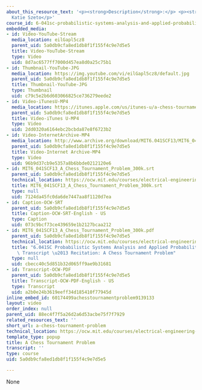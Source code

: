 ```yaml
---
about_this_resource_text: '<p><strong>Description</strong>:</p> <p><strong>Instructor</strong>:
  Katie Szeto</p>'
course_id: 6-041sc-probabilistic-systems-analysis-and-applied-probability-fall-2013
embedded_media:
- id: Video-YouTube-Stream
  media_location: eilGapl5cz8
  parent_uid: 5a0db9cfa8ed1db8f1f155f4c9e7d5e5
  title: Video-YouTube-Stream
  type: Video
  uid: 8d7ac6577ff7000d457ea8d0a25c75b1
- id: Thumbnail-YouTube-JPG
  media_location: https://img.youtube.com/vi/eilGapl5cz8/default.jpg
  parent_uid: 5a0db9cfa8ed1db8f1f155f4c9e7d5e5
  title: Thumbnail-YouTube-JPG
  type: Thumbnail
  uid: c79c5e2b6d603066825ce736279eede2
- id: Video-iTunesU-MP4
  media_location: https://itunes.apple.com/us/itunes-u/a-chess-tournament-problem/id814580809?i=249378030
  parent_uid: 5a0db9cfa8ed1db8f1f155f4c9e7d5e5
  title: Video-iTunes U-MP4
  type: Video
  uid: 2dd0320a6164ebc2bcbda87e8f6723b2
- id: Video-InternetArchive-MP4
  media_location: http://www.archive.org/download/MIT6.041SCF13/MIT6_041SCF13_A_Chess_Tournament_Problem_300k.mp4
  parent_uid: 5a0db9cfa8ed1db8f1f155f4c9e7d5e5
  title: Video-Internet Archive-MP4
  type: Video
  uid: 96b9d37cb9e5357a8b6bbde0212120e6
- id: MIT6_041SCF13_A_Chess_Tournament_Problem_300k.srt
  parent_uid: 5a0db9cfa8ed1db8f1f155f4c9e7d5e5
  technical_location: https://ocw.mit.edu/courses/electrical-engineering-and-computer-science/6-041sc-probabilistic-systems-analysis-and-applied-probability-fall-2013/unit-i/lecture-3/a-chess-tournament-problem/MIT6_041SCF13_A_Chess_Tournament_Problem_300k.srt
  title: MIT6_041SCF13_A_Chess_Tournament_Problem_300k.srt
  type: null
  uid: 7124da45fc0da6de7447aa8f1120d7ea
- id: Caption-OCW-SRT
  parent_uid: 5a0db9cfa8ed1db8f1f155f4c9e7d5e5
  title: Caption-OCW-SRT-English - US
  type: Caption
  uid: 073c9bcf73ce439659e1b2127bcaa212
- id: MIT6_041SCF13_A_Chess_Tournament_Problem_300k.pdf
  parent_uid: 5a0db9cfa8ed1db8f1f155f4c9e7d5e5
  technical_location: https://ocw.mit.edu/courses/electrical-engineering-and-computer-science/6-041sc-probabilistic-systems-analysis-and-applied-probability-fall-2013/unit-i/lecture-3/a-chess-tournament-problem/MIT6_041SCF13_A_Chess_Tournament_Problem_300k.pdf
  title: "6.041SC Probabilistic Systems Analysis and Applied Probability, Fall 2013\
    \ Transcript \u2013 Recitation: A Chess Tournament Problem"
  type: null
  uid: cbecc40c5d851b32d065ff9ae9b31681
- id: Transcript-OCW-PDF
  parent_uid: 5a0db9cfa8ed1db8f1f155f4c9e7d5e5
  title: Transcript-OCW-PDF-English - US
  type: Transcript
  uid: a2b0e24b3619eeff34d185410f77945d
inline_embed_id: 60174499achesstournamentproblem9139133
layout: video
order_index: null
parent_uid: 88ec4f7f5a26d2a6d53acbe75f7f7929
related_resources_text: ''
short_url: a-chess-tournament-problem
technical_location: https://ocw.mit.edu/courses/electrical-engineering-and-computer-science/6-041sc-probabilistic-systems-analysis-and-applied-probability-fall-2013/unit-i/lecture-3/a-chess-tournament-problem
template_type: popup
title: A Chess Tournament Problem
transcript: ''
type: course
uid: 5a0db9cfa8ed1db8f1f155f4c9e7d5e5

---
```

None